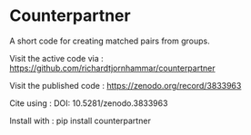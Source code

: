 # Counterpartner
A short code for creating matched pairs from groups.

Visit the active code via :
https://github.com/richardtjornhammar/counterpartner

Visit the published code : 
https://zenodo.org/record/3833963

Cite using :
DOI: 10.5281/zenodo.3833963

Install with :
pip install counterpartner
